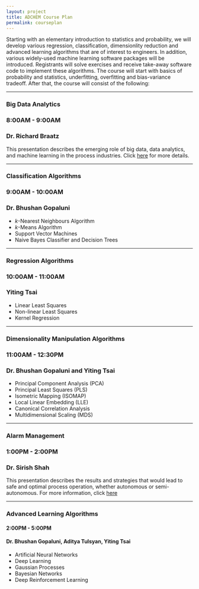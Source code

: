 ```yaml
---
layout: project
title: ADCHEM Course Plan
permalink: courseplan
---
```


Starting with an elementary introduction to statistics and probability, we will develop various regression, classification, dimensionlity reduction and advanced learning algorithms that are of interest to engineers. In addition, various widely-used machine learning software packages will be introduced. Registrants will solve exercises and receive take-away software code to implement these algorithms. The course will start with basics of probability and statistics, underfitting, overfitting and bias-variance tradeoff. After that, the course will consist of the following:

--------------

### **Big Data Analytics**
### 8:00AM - 9:00AM
### Dr. Richard Braatz

This presentation describes the emerging role of big data, data analytics, and machine learning in the process industries. Click [here](/bigdataanalytics) for more details. 

-------------

### **Classification Algorithms**
### 9:00AM - 10:00AM
### Dr. Bhushan Gopaluni

- *k*-Nearest Neighbours Algorithm
- *k*-Means Algorithm
- Support Vector Machines
- Naive Bayes Classifier and Decision Trees

-------------

### **Regression Algorithms**
### 10:00AM - 11:00AM
### Yiting Tsai

- Linear Least Squares
- Non-linear Least Squares
- Kernel Regression

--------------

### **Dimensionality Manipulation Algorithms**
### 11:00AM - 12:30PM
### Dr. Bhushan Gopaluni and Yiting Tsai

- Principal Component Analysis (PCA)
- Principal Least Squares (PLS)
- Isometric Mapping (ISOMAP)
- Local Linear Embedding (LLE)
- Canonical Correlation Analysis
- Multidimensional Scaling (MDS)

----------------

### **Alarm Management**
### 1:00PM - 2:00PM
### Dr. Sirish Shah

This presentation describes the results and strategies that would lead to safe and optimal process operation, whether autonomous or semi-autonomous. For more information, click [here](/tools_processanalytics)

----------------

### Advanced Learning Algorithms
#### 2:00PM - 5:00PM
#### Dr. Bhushan Gopaluni, Aditya Tulsyan, Yiting Tsai

- Artificial Neural Networks
- Deep Learning
- Gaussian Processes
- Bayesian Networks
- Deep Reinforcement Learning